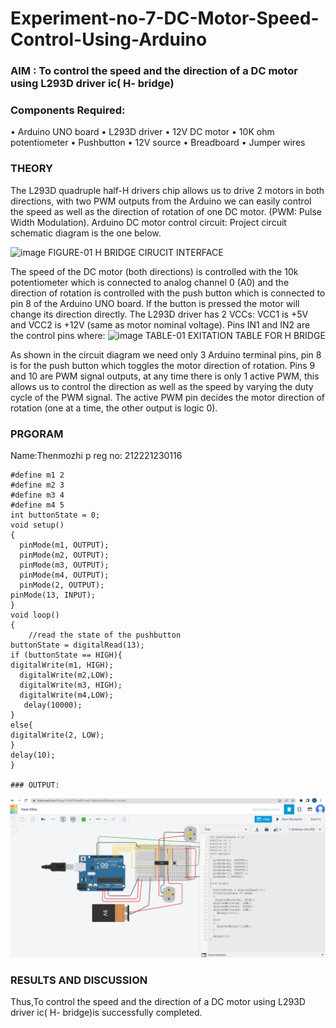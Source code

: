 # Experiment-no-7-DC-Motor-Speed-Control-Using-Arduino
### AIM : To control the speed and the direction of a DC motor using L293D driver ic( H- bridge)

### Components Required:
•	Arduino UNO board
•	L293D driver
•	12V DC motor
•	10K ohm potentiometer
•	Pushbutton
•	12V source
•	Breadboard
•	Jumper wires
### THEORY 
The L293D quadruple half-H drivers chip allows us to drive 2 motors in both directions, with two PWM outputs from the Arduino we can easily control the speed as well as the direction of rotation of one DC motor. (PWM: Pulse Width Modulation).
Arduino DC motor control circuit:
Project circuit schematic diagram is the one below.

![image](https://user-images.githubusercontent.com/36288975/167763051-b230c183-afc5-46f2-ba95-0f95e10dd6c9.png)
FIGURE-01 H BRIDGE CIRUCIT INTERFACE 
 
The speed of the DC motor (both directions) is controlled with the 10k potentiometer which is connected to analog channel 0 (A0) and the direction of rotation is controlled with the push button which is connected to pin 8 of the Arduino UNO board. If the button is pressed the motor will change its direction directly.
The L293D driver has 2 VCCs: VCC1 is +5V and VCC2 is +12V (same as motor nominal voltage). Pins IN1 and IN2 are the control pins where:
![image](https://user-images.githubusercontent.com/36288975/167763120-1421c2c5-8381-49eb-b376-03f6e1113b7a.png)
TABLE-01 EXITATION TABLE FOR H BRIDGE 

As shown in the circuit diagram we need only 3 Arduino terminal pins, pin 8 is for the push button which toggles the motor direction of rotation. Pins 9 and 10 are PWM signal outputs, at any time there is only 1 active PWM, this allows us to control the direction as well as the speed by varying the duty cycle of the PWM signal. The active PWM pin decides the motor direction of rotation (one at a time, the other output is logic 0).

### PRGORAM 

Name:Thenmozhi p
reg no: 212221230116
```
#define m1 2
#define m2 3
#define m3 4
#define m4 5
int buttonState = 0;
void setup()
{
  pinMode(m1, OUTPUT);
  pinMode(m2, OUTPUT);
  pinMode(m3, OUTPUT);
  pinMode(m4, OUTPUT);
  pinMode(2, OUTPUT);
pinMode(13, INPUT);
}
void loop()
{
    //read the state of the pushbutton
buttonState = digitalRead(13);
if (buttonState == HIGH){
digitalWrite(m1, HIGH);
  digitalWrite(m2,LOW);
  digitalWrite(m3, HIGH);
  digitalWrite(m4,LOW);
   delay(10000);
}
else{
digitalWrite(2, LOW);
}
delay(10);
}

### OUTPUT:
```
![output](./ss4.png)


### RESULTS AND DISCUSSION 

Thus,To control the speed and the direction of a DC motor using L293D driver ic( H- bridge)is successfully completed.